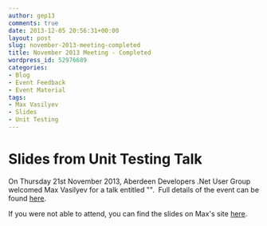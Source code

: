 ```yaml
---
author: gep13
comments: true
date: 2013-12-05 20:56:31+00:00
layout: post
slug: november-2013-meeting-completed
title: November 2013 Meeting - Completed
wordpress_id: 52976689
categories:
- Blog
- Event Feedback
- Event Material
tags:
- Max Vasilyev
- Slides
- Unit Testing
---
```


# Slides from Unit Testing Talk


On Thursday 21st November 2013, Aberdeen Developers .Net User Group welcomed Max Vasilyev for a talk entitled "".  Full details of the event can be found [here](http://adnuguk.me/1hbuLgl).

If you were not able to attend, you can find the slides on Max's site [here](http://tech.trailmax.info/talks/).
